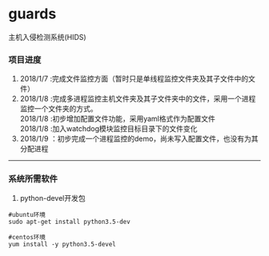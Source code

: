 # guards
主机入侵检测系统(HIDS)

### 项目进度
1. 2018/1/7 :完成文件监控方面（暂时只是单线程监控文件夹及其子文件中的文件）
2. 2018/1/8 :完成多进程监控主机文件夹及其子文件夹中的文件，采用一个进程监控一个文件夹的方式。<br/>
   2018/1/8 :初步增加配置文件功能，采用yaml格式作为配置文件<br>
   2018/1/8 :加入watchdog模块监控目标目录下的文件变化
3. 2018/1/9 ：初步完成一个进程监控的demo，尚未写入配置文件，也没有为其分配进程
---
### 系统所需软件
1. python-devel开发包
```shell
#ubuntu环境
sudo apt-get install python3.5-dev

#centos环境
yum install -y python3.5-devel
```